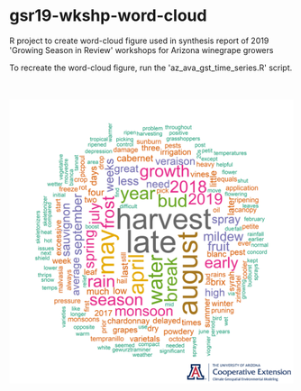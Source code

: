 # gsr19-wkshp-word-cloud
R project to create word-cloud figure used in synthesis report of 2019 'Growing Season in Review' workshops for Arizona winegrape growers 

To recreate the word-cloud figure, run the 'az_ava_gst_time_series.R' script.

<br /><br />![Alt text](gsr-wkshp-timeline-word-cloud-logo.png?raw=true "word cloud from growing season in review workshops")
